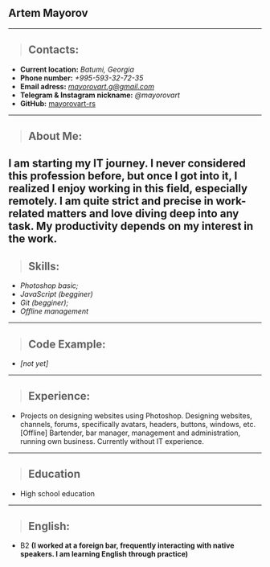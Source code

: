 ## Artem Mayorov
---
> ## Contacts:
* **Current location:** *Batumi, Georgia*
* **Phone number:** *+995-593-32-72-35*
* **Email adress:** *mayorovart.g@gmail.com*
* **Telegram & Instagram nickname:** *@mayorovart*
* **GitHub:** [mayorovart-rs](https://github.com/mayorovart-rs)
---
> ## About Me:
I am starting my IT journey. I never considered this profession before, but once I got into it, I realized I enjoy working in this field, especially remotely. I am quite strict and precise in work-related matters and love diving deep into any task. My productivity depends on my interest in the work.
---
> ## Skills:
* *Photoshop basic;*
* *JavaScript (begginer)*
* *Git (begginer);*
* *Offline management*
---
> ## Code Example:
* *[not yet]*
---
> ## Experience:
* Projects on designing websites using Photoshop. Designing websites, channels, forums, specifically avatars, headers, buttons, windows, etc.
[Offline] Bartender, bar manager, management and administration, running own business.
Currently without IT experience.
---
> ## Education
* High school education
---
> ## English:
* B2 **(I worked at a foreign bar, frequently interacting with native speakers. I am learning English through practice)**